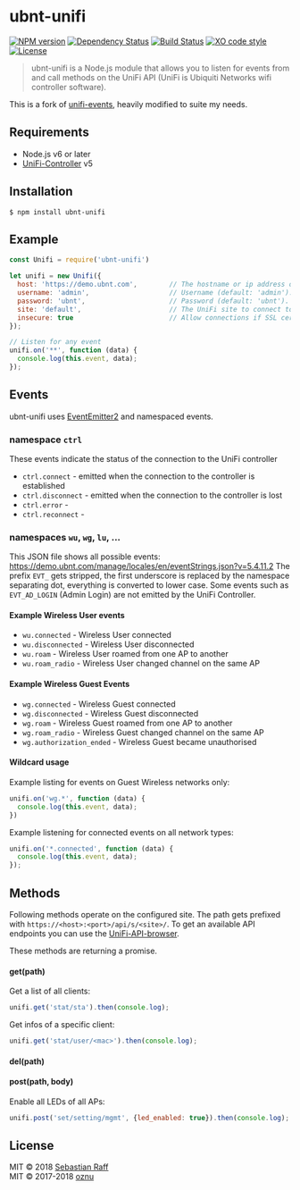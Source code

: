 # ubnt-unifi 

[![NPM version](https://badge.fury.io/js/ubnt-unifi.svg)](http://badge.fury.io/js/ubnt-unifi)
[![Dependency Status](https://img.shields.io/gemnasium/hobbyquaker/ubnt-unifi.svg?maxAge=2592000)](https://gemnasium.com/github.com/hobbyquaker/ubnt-unifi)
[![Build Status](https://travis-ci.org/hobbyquaker/ubnt-unifi.svg?branch=master)](https://travis-ci.org/hobbyquaker/ubnt-unifi)
[![XO code style](https://img.shields.io/badge/code_style-XO-5ed9c7.svg)](https://github.com/sindresorhus/xo)
[![License][mit-badge]][mit-url]

> ubnt-unifi is a Node.js module that allows you to listen for events from and call methods on the UniFi API (UniFi is 
Ubiquiti Networks wifi controller software).

This is a fork of [unifi-events](https://github.com/oznu/unifi-events), heavily modified to suite my needs.


## Requirements

* Node.js v6 or later
* [UniFi-Controller](https://www.ubnt.com/download/unifi) v5

## Installation

`$ npm install ubnt-unifi`


## Example

```javascript
const Unifi = require('ubnt-unifi')

let unifi = new Unifi({
  host: 'https://demo.ubnt.com',        // The hostname or ip address of the unifi controller (default: 'unifi')
  username: 'admin',                    // Username (default: 'admin').
  password: 'ubnt',                     // Password (default: 'ubnt').
  site: 'default',                      // The UniFi site to connect to (default: 'default').
  insecure: true                        // Allow connections if SSL certificate check fails (default: false).
});

// Listen for any event
unifi.on('**', function (data) {
  console.log(this.event, data);
});
```

## Events

ubnt-unifi uses [EventEmitter2](https://github.com/asyncly/EventEmitter2) and namespaced events. 

### namespace `ctrl`

These events indicate the status of the connection to the UniFi controller

* `ctrl.connect` - emitted when the connection to the controller is established
* `ctrl.disconnect` - emitted when the connection to the controller is lost
* `ctrl.error` - 
* `ctrl.reconnect` - 


### namespaces `wu`, `wg`, `lu`, ...

This JSON file shows all possible events: https://demo.ubnt.com/manage/locales/en/eventStrings.json?v=5.4.11.2
The prefix `EVT_` gets stripped, the first underscore is replaced by the namespace separating dot, everything is 
converted to lower case. Some events such as `EVT_AD_LOGIN` (Admin Login) are not emitted by the UniFi Controller.


#### Example Wireless User events

* `wu.connected` - Wireless User connected
* `wu.disconnected` - Wireless User disconnected
* `wu.roam` - Wireless User roamed from one AP to another
* `wu.roam_radio` - Wireless User changed channel on the same AP

#### Example Wireless Guest Events

* `wg.connected` - Wireless Guest connected
* `wg.disconnected` - Wireless Guest disconnected
* `wg.roam` - Wireless Guest roamed from one AP to another
* `wg.roam_radio` - Wireless Guest changed channel on the same AP
* `wg.authorization_ended` - Wireless Guest became unauthorised

#### Wildcard usage

Example listing for events on Guest Wireless networks only:

```javascript
unifi.on('wg.*', function (data) {
  console.log(this.event, data);
})
```

Example listening for connected events on all network types:

```javascript
unifi.on('*.connected', function (data) {
  console.log(this.event, data);
});
```

## Methods

Following methods operate on the configured site. The path gets prefixed with 
`https://<host>:<port>/api/s/<site>/`. To get an available API endpoints you can use the 
[UniFi-API-browser](https://github.com/Art-of-WiFi/UniFi-API-browser).

These methods are returning a promise.


#### get(path)

Get a list of all clients:

```javascript
unifi.get('stat/sta').then(console.log);
```

Get infos of a specific client:

```javascript
unifi.get('stat/user/<mac>').then(console.log);
```

#### del(path)


#### post(path, body)

Enable all LEDs of all APs:

```javascript
unifi.post('set/setting/mgmt', {led_enabled: true}).then(console.log);
```


## License

MIT © 2018 [Sebastian Raff](https://github.com/hobbyquaker)    
MIT © 2017-2018 [oznu](https://github.com/oznu)

[mit-badge]: https://img.shields.io/badge/License-MIT-blue.svg?style=flat
[mit-url]: LICENSE
